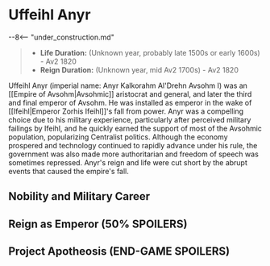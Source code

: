 # Uffeihl Anyr

--8<-- "under_construction.md"

> - **Life Duration:** (Unknown year, probably late 1500s or early 1600s) - Av2 1820
> - **Reign Duration:** (Unknown year, mid Av2 1700s) - Av2 1820

Uffeihl Anyr (imperial name: Anyr Kalkorahm Al'Drehn Avsohm I) was an [[Empire of Avsohm|Avsohmic]] aristocrat and general, and later the third and final emperor of Avsohm. He was installed as emperor in the wake of [[Ifeihl|Emperor Zorhis Ifeihl]]'s fall from power. Anyr was a compelling choice due to his military experience, particularly after perceived military failings by Ifeihl, and he quickly earned the support of most of the Avsohmic population, popularizing Centralist politics. Although the economy prospered and technology continued to rapidly advance under his rule, the government was also made more authoritarian and freedom of speech was sometimes repressed. Anyr's reign and life were cut short by the abrupt events that caused the empire's fall.

## Nobility and Military Career

## Reign as Emperor (50% SPOILERS)

## Project Apotheosis (END-GAME SPOILERS)
